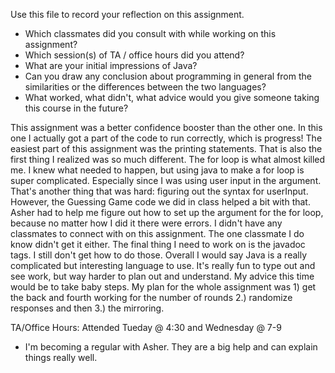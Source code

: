 Use this file to record your reflection on this assignment.

- Which classmates did you consult with while working on this assignment?
- Which session(s) of TA / office hours did you attend?
- What are your initial impressions of Java? 
- Can you draw any conclusion about programming in general from the similarities or the differences between the two languages? 
- What worked, what didn't, what advice would you give someone taking this course in the future?

This assignment was a better confidence booster than the other one. In this one I actually got a part of the code to run correctly, which is progress! The easiest part of this assignment was the printing statements. That is also the first thing I realized was so much different. The for loop is what almost killed me. I knew what needed to happen, but using java to make a for loop is super complicated. Especially since I was using user input in the argument.  That's another thing that was hard: figuring out the syntax for userInput. However, the Guessing Game code we did in class helped a bit with that. Asher had to help me figure out how to set up the argument for the for loop, because no matter how I did it there were errors. I didn't have any classmates to connect with on this assignment. The one classmate I do know didn't get it either. The final thing I need to work on is the javadoc tags. I still don't get how to do those.
Overall I would say Java is a really complicated but interesting language to use. It's really fun to type out and see work, but way harder to plan out and understand. My advice this time would be to take baby steps. My plan for the whole assignment was 1) get the back and fourth working for the number of rounds 2.) randomize responses and then 3.) the mirroring.

TA/Office Hours: Attended Tueday @ 4:30 and Wednesday @ 7-9
- I'm becoming a regular with Asher. They are a big help and can explain things really well.
